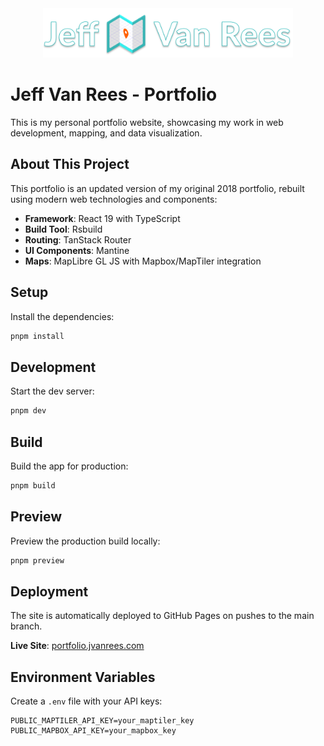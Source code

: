 <div align="center">
  <img src="src/img/logo_row.svg" alt="Jeff Van Rees Logo" width="400">
</div>

# Jeff Van Rees - Portfolio

This is my personal portfolio website, showcasing my work in web development, mapping, and data visualization.

## About This Project

This portfolio is an updated version of my original 2018 portfolio, rebuilt using modern web technologies and components:

- **Framework**: React 19 with TypeScript
- **Build Tool**: Rsbuild
- **Routing**: TanStack Router
- **UI Components**: Mantine
- **Maps**: MapLibre GL JS with Mapbox/MapTiler integration



## Setup

Install the dependencies:

```bash
pnpm install
```

## Development

Start the dev server:

```bash
pnpm dev
```

## Build

Build the app for production:

```bash
pnpm build
```

## Preview

Preview the production build locally:

```bash
pnpm preview
```

## Deployment

The site is automatically deployed to GitHub Pages on pushes to the main branch.

**Live Site**: [portfolio.jvanrees.com](https://portfolio.jvanrees.com)

## Environment Variables

Create a `.env` file with your API keys:

```env
PUBLIC_MAPTILER_API_KEY=your_maptiler_key
PUBLIC_MAPBOX_API_KEY=your_mapbox_key
```

